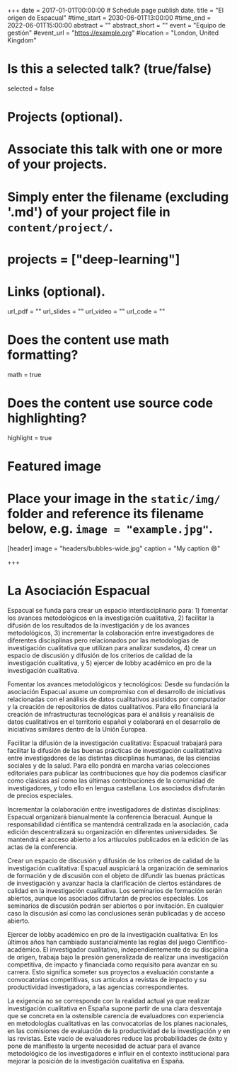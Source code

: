 +++
date = 2017-01-01T00:00:00  # Schedule page publish date.
title = "El origen de Espacual"
#time_start = 2030-06-01T13:00:00
#time_end = 2022-06-01T15:00:00
abstract = ""
abstract_short = ""
event = "Equipo de gestión"
#event_url = "https://example.org"
#location = "London, United Kingdom"

# Is this a selected talk? (true/false)
selected = false

# Projects (optional).
#   Associate this talk with one or more of your projects.
#   Simply enter the filename (excluding '.md') of your project file in `content/project/`.
# projects = ["deep-learning"]

# Links (optional).
url_pdf = ""
url_slides = ""
url_video = ""
url_code = ""

# Does the content use math formatting?
math = true

# Does the content use source code highlighting?
highlight = true

# Featured image
# Place your image in the `static/img/` folder and reference its filename below, e.g. `image = "example.jpg"`.
[header]
image = "headers/bubbles-wide.jpg"
caption = "My caption :smile:"

+++

# La Asociación Espacual
Espacual se funda para crear un espacio interdisciplinario para: 1)  fomentar los avances metodológicos en la investigación cualitativa, 2) facilitar la difusión de los resultados de la investigación y de los avances metodológicos,  3)  incrementar la  colaboración entre investigadores de diferentes discisplinas pero relacionados por las metodologías de investigación cualitativa que utilizan para analizar susdatos, 4) crear un espacio de discusión y difusión de los criterios de calidad de la investigación  cualitativa, y 5) ejercer de lobby académico en pro de la investigación cualitativa. 

Fomentar los avances metodológicos y tecnológicos: Desde su fundación la asociación Espacual asume un compromiso con el desarrollo de iniciativas relacionadas con el análisis de datos cualitativos asistidos por computador y la creación de repositorios de datos cualitativos. Para ello financiará la creación de infrastructuras tecnológicas para el análisis y  reanálisis de datos cualitativos en el territorio español y colaborará en el desarrollo de iniciativas similares dentro de la Unión Europea.

Facilitar la difusión de la investigación cualitativa: Espacual trabajará para facilitar la difusión de las buenas prácticas de investigación cualitatitativa entre investigadores de las distintas disciplinas humanas, de las ciencias sociales y de la salud. Para ello pondrá en marcha varias colecciones editoriales para publicar las contribuciones que hoy día podemos clasificar como clásicas así como las últimas contribuciones de la comunidad de investigadores, y todo ello en lengua castellana. Los asociados disfrutarán de precios especiales.

Incrementar la  colaboración entre investigadores de distintas disciplinas: Espacual organizará bianualmente la conferencia Iberacual. Aunque la responsabilidad ciéntífica se mantendrá centralizada en la asociación, cada edición descentralizará su organización en diferentes universidades. Se mantendrá el acceso abierto a los artíuculos publicados en la edición de las actas de la conferencia.

Crear un espacio de discusión y difusión de los criterios de calidad de la investigación  cualitativa: Espacual auspiciará la organización de seminarios de formación y de discusión con el objeto de difundir las buenas prácticas de investigación y avanzar hacia la clarificación de ciertos estándares de calidad en la investigación cualitativa. Los seminarios de formación serán abiertos, aunque los asociados difrutarán de precios especiales. Los seminarios de discusión podrán ser abiertos o por invitación. En cualquier caso la discusión así como las conclusiones serán publicadas y de acceso abierto.

Ejercer de lobby académico en pro de la investigación cualitativa: En los últimos años han cambiado sustancialmente las reglas del juego Científico-académico. El investigador cualitativo, independientemente
de su disciplina de origen, trabaja bajo la presión generalizada de realizar una investigación competitiva, de impacto y financiada como requisito para avanzar en su carrera. Esto significa someter sus proyectos a evaluación constante a convocatorias competitivas, sus artículos a revistas de impacto y su productividad investigadora, a las agencias correspondientes. 

La exigencia no se corresponde con la realidad actual ya que realizar investigación cualitativa en España supone partir de una clara desventaja que se concreta en la ostensible carencia de evaluadores con experiencia en metodologías cualitativas en las convocatorias de los planes nacionales, en las comisiones de evaluación de la productividad de la investigación y en las revistas. Este vacío de evaluadores reduce las probabilidades de éxito y pone de manifiesto la urgente necesidad de actuar para el avance metodológico de los investigadores e influir en el contexto institucional para mejorar la posición de la investigación cualitativa en España. 
